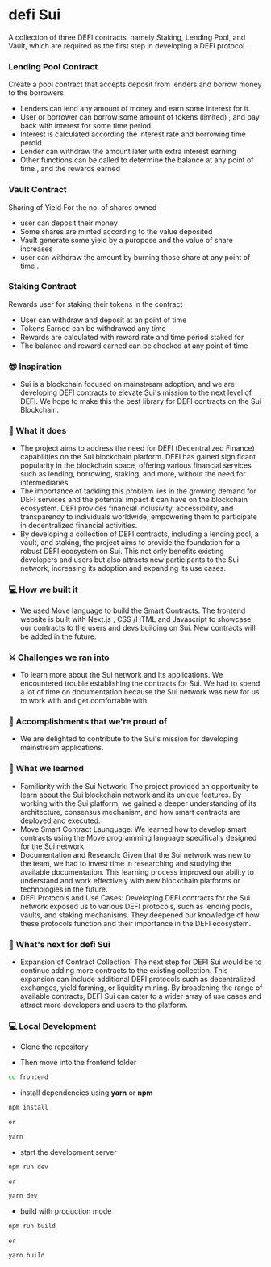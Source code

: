 # defi Sui
A collection of three DEFI contracts, namely Staking, Lending Pool, and Vault, which are required as the first step in developing a DEFI protocol.

### Lending Pool Contract

Create a pool contract that accepts deposit from lenders and borrow money to the borrowers

- Lenders can lend any amount of money and earn some interest for it.
- User or borrower can borrow some amount of tokens (limited) , and pay back with interest for some time period.
- Interest is calculated according the interest rate and borrowing time peroid
- Lender can withdraw the amount later with extra interest earning
- Other functions can be called to determine the balance at any point of time , and the rewards earned

### Vault Contract

Sharing of Yield For the no. of shares owned

- user can deposit their money
- Some shares are minted according to the value deposited
- Vault generate some yield by a puropose and the value of share increases
- user can withdraw the amount by burning those share at any point of time .

### Staking Contract

Rewards user for staking their tokens in the contract

- User can withdraw and deposit at an point of time
- Tokens Earned can be withdrawed any time
- Rewards are calculated with reward rate and time period staked for
- The balance and reward earned can be checked at any point of time

### 😎 Inspiration
- Sui is a blockchain focused on mainstream adoption, and we are developing DEFI contracts to elevate Sui's mission to the next level of DEFI. We hope to make this the best library for DEFI contracts on the Sui Blockchain.

### 📝 What it does
- The project aims to address the need for DEFI (Decentralized Finance) capabilities on the Sui blockchain platform. DEFI has gained significant popularity in the blockchain space, offering various financial services such as lending, borrowing, staking, and more, without the need for intermediaries.
- The importance of tackling this problem lies in the growing demand for DEFI services and the potential impact it can have on the blockchain ecosystem. DEFI provides financial inclusivity, accessibility, and transparency to individuals worldwide, empowering them to participate in decentralized financial activities.
- By developing a collection of DEFI contracts, including a lending pool, a vault, and staking, the project aims to provide the foundation for a robust DEFI ecosystem on Sui. This not only benefits existing developers and users but also attracts new participants to the Sui network, increasing its adoption and expanding its use cases.

### 💻 How we built it
- We used Move language to build the Smart Contracts. The frontend website is built with Next.js , CSS /HTML and Javascript to showcase our contracts to the users and devs building on Sui. New contracts will be added in the future.

### ⚔ Challenges we ran into
- To learn more about the Sui network and its applications. We encountered trouble establishing the contracts for Sui. We had to spend a lot of time on documentation because the Sui network was new for us to work with and get comfortable with.

### 💪 Accomplishments that we're proud of
- We are delighted to contribute to the Sui's mission for developing mainstream applications.

### 📖 What we learned
- Familiarity with the Sui Network: The project provided an opportunity to learn about the Sui blockchain network and its unique features. By working with the Sui platform, we gained a deeper understanding of its architecture, consensus mechanism, and how smart contracts are deployed and executed.
- Move Smart Contract Launguage: We learned how to develop smart contracts using the Move programming language specifically designed for the Sui network. 
- Documentation and Research: Given that the Sui network was new to the team, we had to invest time in researching and studying the available documentation. This learning process improved our ability to understand and work effectively with new blockchain platforms or technologies in the future.
- DEFI Protocols and Use Cases: Developing DEFI contracts for the Sui network exposed us to various DEFI protocols, such as lending pools, vaults, and staking mechanisms. They deepened our knowledge of how these protocols function and their importance in the DEFI ecosystem.

### 🌟 What's next for defi Sui
- Expansion of Contract Collection: The next step for DEFI Sui would be to continue adding more contracts to the existing collection. This expansion can include additional DEFI protocols such as decentralized exchanges, yield farming, or liquidity mining. By broadening the range of available contracts, DEFI Sui can cater to a wider array of use cases and attract more developers and users to the platform.


### 💻 Local Development

- Clone the repository

- Then move into the frontend folder

```sh
cd frontend
```

- install dependencies using **yarn** or **npm**

```sh
npm install

or

yarn
```

- start the development server
```sh
npm run dev

or

yarn dev
```

- build with production mode
```sh
npm run build

or

yarn build
```
